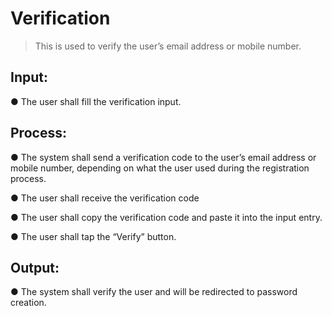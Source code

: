 # Verification
> This is used to verify the user’s email address or mobile number.

## Input:
● The user shall fill the verification input.

## Process:
● The system shall send a verification code to the user’s email address or mobile number, depending on what the user used during the registration process.

● The user shall receive the verification code

● The user shall copy the verification code and paste it into the input entry.

● The user shall tap the “Verify” button.

## Output:
● The system shall verify the user and will be redirected to password creation.
